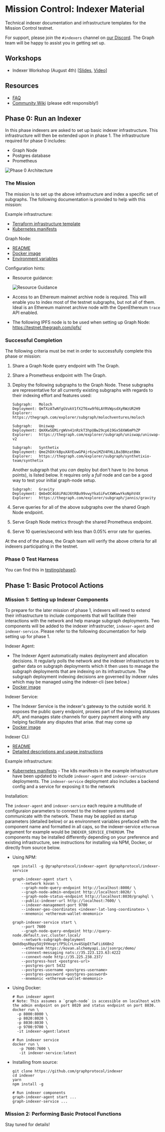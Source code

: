 # Mission Control: Indexer Material

Technical indexer documentation and infrastructure templates for the Mission Control testnet.

For support, please join the `#indexers` channel on [our
Discord](https://thegraph.com/discord). The Graph team will be happy to
assist you in getting set up.

## Workshops

- Indexer Workshop (August 4th) [[Slides](./files/indexer-workshop.pdf), [Video](https://www.youtube.com/watch?v=zRiJ_Q3EPH8)]

## Resources

- [FAQ](./faq.md)
- [Community Wiki](https://github.com/graphprotocol/mission-control-indexer/wiki) (please edit responsibly!)

## Phase 0: Run an Indexer

In this phase indexers are asked to set up basic indexer infrastructure. This
infrastructure will then be extended upon in phase 1. The infrastructure
required for phase 0 includes:

- Graph Node
- Postgres database
- Prometheus

![Phase 0 Architecture](files/phase0-architecture.png)

### The Mission

The mission is to set up the above infrastructure and index a specific set of
subgraphs. The following documentation is provided to help with this mission:

Example infrastructure:

- [Terraform infrastructure template](./terraform/)
- [Kubernetes manifests](./k8s/)

Graph Node:

- [README](https://github.com/graphprotocol/graph-node/)
- [Docker image](https://hub.docker.com/r/graphprotocol/graph-node)
- [Environment variables](https://github.com/graphprotocol/graph-node/tree/master/docs/environment-variables.md)

Configuration hints:

- Resource guidance:

  ![Resource Guidance](files/infrastructure-resources.png)

- Access to an Ethereum mainnet archive node is required. This will enable
  you to index most of the testnet subgraphs, but not all of them. Ideal is an
  Ethereum mainnet archive node with the OpenEthereum `trace` API enabled.
- The following IPFS node is to be used when setting up Graph Node:
  https://testnet.thegraph.com/ipfs/

### Successful Completion

The following criteria must be met in order to successfully complete this
phase or mission:

1. Share a Graph Node query endpoint with The Graph.
2. Share a Prometheus endpoint with The Graph.
3. Deploy the following subgraphs to the Graph Node. These subgraphs are
   representative for all currently existing subgraphs with regards to their
   indexing effort and features used:

   ```
   Subgraph:   Moloch
   Deployment: QmTXzATwNfgGVukV1fX2T6xw9f6LAYRVWpsdXyRWzUR2H9
   Explorer:   https://thegraph.com/explorer/subgraph/molochventures/moloch
   ```

   ```
   Subgraph:   Uniswap
   Deployment: QmXKwSEMirgWVn41nRzkT3hpUBw29cp619Gx58XW6mPhZP
   Explorer:   https://thegraph.com/explorer/subgraph/uniswap/uniswap-v2
   ```

   ```
   Subgraph:   Synthetix
   Deployment: Qme2hDXrkBpuXAYEuwGPAjr6zwiMZV4FHLLBa3BHzatBWx
   Explorer:   https://thegraph.com/explorer/subgraph/synthetixio-team/synthetix
   ```

   Another subgraph that you _can_ deploy but don't have to (no bonus points),
   is listed below. It requires only a _full_ node and can be a good way to test
   your initial graph-node setup.

   ```
   Subgraph:   Gravity
   Deployment: QmbeDC4G8iPAUJ6tRBu99vwyYkaSiFwtXWKwwYkoNphV4X
   Explorer:   https://thegraph.com/explorer/subgraph/jannis/gravity
   ```

4. Serve queries for all of the above subgraphs over the shared Graph Node endpoint.
5. Serve Graph Node metrics through the shared Prometheus endpoint.
6. Serve 10 queries/second with less than 0.05% error rate for queries.

At the end of the phase, the Graph team will verify the above criteria for
all indexers participating in the testnet.

### Phase 0 Test Harness

You can find this in [testing/phase0](./testing/phase0/).

## Phase 1: Basic Protocol Actions

### Mission 1: Setting up Indexer Components

To prepare for the later mission of phase 1, indexers will need to extend their infrastructure to include components
that will facilitate their interactions with the network and help manage subgraph deployments. Two components will be 
added to the indexer infrastructer, `indexer-agent` and `indexer-service`. Please refer to the following documentation
for help setting up for phase 1. 

Indexer Agent:

- The Indexer Agent automatically makes deployment and allocation decisions. It regularly polls the network and the indexer 
infrastructure to gather data on subgraph deployments which it then uses to manage the subgraph deployments that are indexing
on its infrastructure. The subgraph deployment indexing decisions are governed by indexer rules which may be managed 
using the indexer-cli (see below.)
- [Docker image](https://registry.hub.docker.com/graphprotocol/indexer-agent)

Indexer Service:
- The Indexer Service is the indexer's gateway to the outside world. It exposes the public query endpoint,
proxies part of the indexing statuses API, and manages state channels for query payment along with any helping 
facilitate any disputes that arise. 
that may come up
- [Docker image](https://registry.hub.docker.com/graphprotocol/indexer-service)

Indexer CLI: 

- [README](https://github.com/graphprotocol/clis/)
- [Detailed descriptions and usage instructions](./k8s/README#Managing-subgraphs-using-the-Indexer-Agent)

Example infrastructure:

- [Kubernetes manifests](./k8s/) - The k8s manifests in the example infrastructure have been updated to include 
`indexer-agent` and `indexer-service` deployments.  The `indexer-service` deployment also includes a backend config and 
a service for exposing it to the network

Installation:

The `indexer-agent` and `indexer-service` each require a multitude of configuraion parameters 
to connect to the indexer systems and communicate with the network.  These may be applied as 
startup parameters (detailed below) or as environment variables prefaced with the component name and
formatted in all caps, so the indexer-service `ethereum` argument for example would be `INDEXER_SERVICE_ETHEREUM`.
The components may be installed differently depending on your preference and existing infrastructure, see instructions
for installing via NPM, Docker, or directly from source below. 

- Using NPM:
    ```
    npm install -g @graphprotocol/indexer-agent @graphprotocol/indexer-service
    
    graph-indexer-agent start \
        --network kovan \
        --graph-node-query-endpoint http://localhost:8000/ \
        --graph-node-admin-endpoint http://localhost:8020/ \        
        --graph-node-status-endpoint http://localhost:8030/graphql \
        --public-indexer-url http://localhost:7600/ \
        --indexer-management-port 9700
        --indexer-geo-coordinates <indexer-lat-long-coordinates> \
        --mnemonic <ethereum-wallet-mnemonic>
    
    graph-indexer-service start \
        --port 7600        
        --graph-node-query-endpoint http://query-node.default.svc.cluster.local/        
        --network-subgraph-deployment QmXdbqsRbpy5Uj9YHvqrifP5LCrLnv4SUpEtTwFii66Bn2
        --ethereum https://kovan.alchemyapi.io/jsonrpc/demo/
        --connext-messaging nats://35.223.123.63:4222
        --connext-node http://35.225.238.237/
        --postgress-host <postgres-url>
        --postgres-port 5432
        --postgres-username <postgres-username>
        --postgres-password <postgres-password>            
        --mnemonic <ethereum-wallet-mnemonic>
    ```
    
- Using Docker: 
    ```
    # Run indexer agent 
    # Note: This assumes a `graph-node` is accessible on localhost with the admin endpoint on port 8020 and status endpoint on port 8030. 
    docker run \
      -p 8000:8000 \
      -p 8020:8020 \
      -p 8030:8030 \
      -p 9700:9700 \
      -it indexer-agent:latest  
    
    # Run indexer service
    docker run \
       -p 7600:7600 \
       -it indexer-service:latest   
    ```
    
- Installing from source:
    ```
    git clone https://github.com/graphprotocol/indexer
    cd indexer
    yarn
    npm install -g

    # Run indexer components
    graph-indexer-agent start ...
    graph-indexer-service ...
    ```

### Mission 2: Performing Basic Protocol Functions

Stay tuned for details!